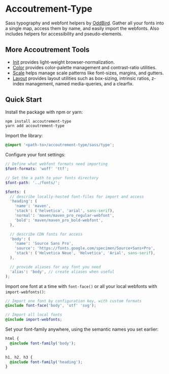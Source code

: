 Accoutrement-Type
=================

Sass typography and webfont helpers
by [OddBird][oddbird].
Gather all your fonts into a single map,
access them by name,
and easily import the webfonts.
Also includes helpers for accessibility
and pseudo-elements.

[oddbird]: http://oddbird.net/


More Accoutrement Tools
-----------------------

- [Init](http://oddbird.net/accoutrement-init/)
  provides light-weight browser-normalization.
- [Color](http://oddbird.net/accoutrement-color/)
  provides color-palette management and contrast-ratio utilities.
- [Scale](http://oddbird.net/accoutrement-scale/)
  helps manage scale patterns like font-sizes, margins, and gutters.
- [Layout](http://oddbird.net/accoutrement-layout/)
  provides layout utilities such as
  box-sizing, intrinsic ratios, z-index management,
  named media-queries, and a clearfix.


Quick Start
-----------

Install the package with npm or yarn:

```bash
npm install accoutrement-type
yarn add accoutrement-type
```

Import the library:

```scss
@import '<path-to>/accoutrement-type/sass/type';
```

Configure your font settings:

```scss
// Define what webfont formats need importing
$font-formats: 'woff' 'ttf';

// Set the a path to your fonts directory
$font-path: '../fonts/';

$fonts: (
  // describe locally-hosted font-files for import and access
  'heading': (
    'name': 'maven',
    'stack': ('helvetica', 'arial', sans-serif),
    'normal': 'maven/maven_pro_regular-webfont',
    'bold': 'maven/maven_pro_bold-webfont',
  ),

  // describe CDN fonts for access
  'body': (
    'name': 'Source Sans Pro',
    'source': 'https://fonts.google.com/specimen/Source+Sans+Pro',
    'stack': ('Helvetica Neue', 'Helvetica', 'Arial', sans-serif),
  ),

  // provide aliases for any font you need
  'alias': 'body', // create aliases when useful
);
```

Import one font at a time with `font-face()`
or all your local webfonts with `import-webfonts()`:

```scss
// Import one font by configuration key, with custom formats
@include font-face('body', 'otf' 'svg');

// Import all local fonts
@include import-webfonts;
```

Set your font-family anywhere,
using the semantic names you set earlier:

```scss
html {
  @include font-family('body');
}

h1, h2, h3 {
  @include font-family('heading');
}
```
